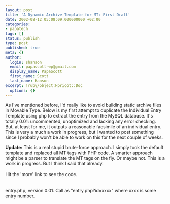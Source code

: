 ```yaml
---
layout: post
title: 'A Dynamic Archive Template for MT: First Draft'
date: 2002-08-12 05:08:09.000000000 +02:00
categories:
- papatech
tags: []
status: publish
type: post
published: true
meta: {}
author:
  login: shanson
  email: papascott-wp@gmail.com
  display_name: PapaScott
  first_name: Scott
  last_name: Hanson
excerpt: !ruby/object:Hpricot::Doc
  options: {}
---
```

<p>As I've mentioned before, I'd really like to avoid building static archive files in Movable Type. Below is my first attempt to duplicate the Individual Entry Template using php to extract the entry from the MySQL database. It's totally 0.01: uncommented, unoptimized and lacking any error checking. But, at least for me, it outputs a reasonable facsimile of an individual entry. This is very a much a work in progress, but I wanted to post something since I probably won't be able to work on this for the next couple of weeks.</p>
<p><b>Update:</b> This is a real stupid brute-force approach. I simply took the default template and replaced all MT tags with PHP code. A smarter approach might be a parser to translate the MT tags on the fly. Or maybe not. This is a work in progress. But I think I said that already.<br />
<?php if($_SERVER[PHP_SELF]=='/index.php') { ?><br />
Hit the 'more' link to see the code.<br />
<?php }?><br />
<!--more--><br />
entry.php, version 0.01. Call as "entry.php?id=xxxx" where xxxx is some entry number.</p>
<p><?php show_source ($DOCUMENT_ROOT."/examples/entry_v0.01.txt");?></p>
